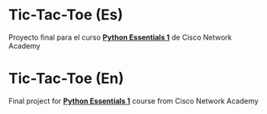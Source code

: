 # Tic-Tac-Toe (Es)

Proyecto final para el curso **[Python Essentials 1](https://www.netacad.com/courses/python-essentials-1?courseLang=en-US)** de Cisco Network Academy

# Tic-Tac-Toe (En)

Final project for **[Python Essentials 1](https://www.netacad.com/courses/python-essentials-1?courseLang=en-US)** course from Cisco Network Academy